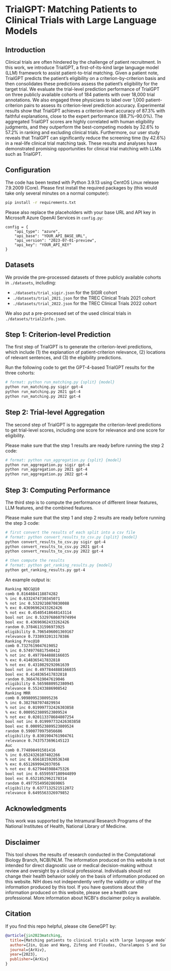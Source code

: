 # TrialGPT: Matching Patients to Clinical Trials with Large Language Models

## Introduction

Clinical trials are often hindered by the challenge of patient recruitment. In this work, we introduce TrialGPT, a first-of-its-kind large language model (LLM) framework to assist patient-to-trial matching. Given a patient note, TrialGPT predicts the patient’s eligibility on a criterion-by-criterion basis and then consolidates these predictions assess the patient’s eligibility for the target trial. We evaluate the trial-level prediction performance of TrialGPT on three publicly available cohorts of 184 patients with over 18,000 trial annotations. We also engaged three physicians to label over 1,000 patient-criterion pairs to assess its criterion-level prediction accuracy. Experimental results show that TrialGPT achieves a criterion-level accuracy of 87.3% with faithful explanations, close to the expert performance (88.7%–90.0%). The aggregated TrialGPT scores are highly correlated with human eligibility judgments, and they outperform the best-competing models by 32.6% to 57.2% in ranking and excluding clinical trials. Furthermore, our user study reveals that TrialGPT can significantly reduce the screening time (by 42.6%) in a real-life clinical trial matching task. These results and analyses have demonstrated promising opportunities for clinical trial matching with LLMs such as TrialGPT.


## Configuration

The code has been tested with Python 3.9.13 using CentOS Linux release 7.9.2009 (Core). Please first install the required packages by (this would take only several minutes on a normal computer):
```bash
pip install -r requirements.txt
```

Please also replace the placeholders with your base URL and API key in Microsoft Azure OpenAI Services in `config.py`:
```
config = {
	"api_type": "azure",
	"api_base": "YOUR_API_BASE_URL",
	"api_version": "2023-07-01-preview",
	"api_key": "YOUR_API_KEY"
}
```

## Datasets

We provide the pre-processed datasets of three publicly available cohorts in `./datasets`, including:
- `./datasets/trial_sigir.json` for the SIGIR cohort
- `./datasets/trial_2021.json` for the TREC Clinical Trials 2021 cohort
- `./datasets/trial_2022.json` for the TREC Clinical Trials 2022 cohort

We also put a pre-processed set of the used clinical trials in `./datasets/trial2info.json`.

## Step 1: Criterion-level Prediction

The first step of TrialGPT is to generate the criterion-level predictions, which include (1) the explanation of patient-criterion relevance, (2) locations of relevant sentences, and (3) the eligibility predictions.

Run the following code to get the GPT-4-based TrialGPT results for the three cohorts:
```bash
# format: python run_matching.py {split} {model}
python run_matching.py sigir gpt-4
python run_matching.py 2021 gpt-4
python run_matching.py 2022 gpt-4
```

## Step 2: Trial-level Aggregation

The second step of TrialGPT is to aggregate the criterion-level predictions to get trial-level scores, including one score for relevance and one score for eligibility.

Please make sure that the step 1 results are ready before running the step 2 code:
```bash
# format: python run_aggregation.py {split} {model}
python run_aggregation.py sigir gpt-4
python run_aggregation.py 2021 gpt-4
python run_aggregation.py 2022 gpt-4
```

## Step 3: Computing Performance

The third step is to compute the performance of different linear features, LLM features, and the combined features.

Please make sure that the step 1 and step 2 results are ready before running the step 3 code:
```bash
# first convert the results of each split into a csv file
# format: python convert_results_to_csv.py {split} {model}
python convert_results_to_csv.py sigir gpt-4
python convert_results_to_csv.py 2021 gpt-4
python convert_results_to_csv.py 2022 gpt-4

# then compute the results
# format: python get_ranking_results.py {model}
python get_ranking_results.py gpt-4
```

An example output is:
```bash
Ranking NDCG@10
comb 0.8164884118874282
% inc 0.6332474730345071
% not inc 0.5329210870830088
% exc 0.43696962433262426
% not exc 0.45405418648143114
bool not inc 0.5329768607974994
bool exc 0.43696962433262426
random 0.37846131596973925
eligibility 0.7065496001369167
relevance 0.7338932013178386
Ranking Prec@10
comb 0.7327619047619052
% inc 0.5749776817540412
% not inc 0.4977844888166035
% exc 0.4148365417832818
% not exc 0.4310829292061639
bool not inc 0.4977844888166035
bool exc 0.4148365417832818
random 0.36647619047619046
eligibility 0.5659880952380945
relevance 0.552433886908542
Ranking MRR
comb 0.9098095238095236
% inc 0.3827687074829934
% not inc 0.019997732426303858
% exc 0.0009523809523809524
% not exc 0.020113378684807254
bool not inc 0.019997732426303858
bool exc 0.0009523809523809524
random 0.5900770975056686
eligibility 0.8301904761904761
relevance 0.7437573696145123
Auc
comb 0.774898491501416
% inc 0.6524326107402266
% not inc 0.6561815920536348
% exc 0.6512699942037056
% not exc 0.6279445988475326
bool not inc 0.6559597180944899
bool exc 0.6521852962178314
random 0.49775549502869065
eligibility 0.6377132521512072
relevance 0.6495563326979852
```

## Acknowledgments

This work was supported by the Intramural Research Programs of the National Institutes of Health, National Library of Medicine.

## Disclaimer

This tool shows the results of research conducted in the Computational Biology Branch, NCBI/NLM. The information produced on this website is not intended for direct diagnostic use or medical decision-making without review and oversight by a clinical professional. Individuals should not change their health behavior solely on the basis of information produced on this website. NIH does not independently verify the validity or utility of the information produced by this tool. If you have questions about the information produced on this website, please see a health care professional. More information about NCBI's disclaimer policy is available.

## Citation

If you find this repo helpful, please cite GeneGPT by:
```bibtex
@article{jin2023matching,
  title={Matching patients to clinical trials with large language models},
  author={Jin, Qiao and Wang, Zifeng and Floudas, Charalampos S and Sun, Jimeng and Lu, Zhiyong},
  journal={ArXiv},
  year={2023},
  publisher={ArXiv}
}
```
